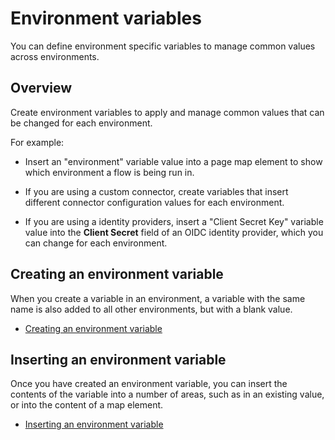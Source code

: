 # Environment variables

<head>
  <meta name="guidename" content="Flow"/>
  <meta name="context" content="GUID-9bce8c2a-9182-46a9-8efa-2d9debb0c16b"/>
</head>


You can define environment specific variables to manage common values across environments.

## Overview

Create environment variables to apply and manage common values that can be changed for each environment.

For example:

-   Insert an "environment" variable value into a page map element to show which environment a flow is being run in.

-   If you are using a custom connector, create variables that insert different connector configuration values for each environment.

-   If you are using a identity providers, insert a "Client Secret Key" variable value into the **Client Secret** field of an OIDC identity provider, which you can change for each environment.


## Creating an environment variable

When you create a variable in an environment, a variable with the same name is also added to all other environments, but with a blank value.

-   [Creating an environment variable](flo-Environments-creating-variables_c02db626-21cf-4e10-aaf9-31f6a39e738b.md)


## Inserting an environment variable

Once you have created an environment variable, you can insert the contents of the variable into a number of areas, such as in an existing value, or into the content of a map element.

-   [Inserting an environment variable](flo-Environments-inserting-variables_41ec9999-8d52-4d1e-8f65-ffaf6f59f296.md)